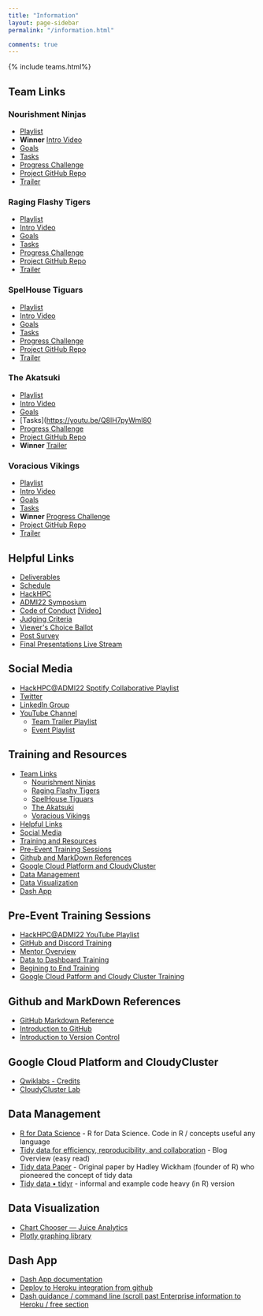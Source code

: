 ```yaml
---
title: "Information"
layout: page-sidebar
permalink: "/information.html"

comments: true
---
```


{% include teams.html%}

## Team Links
### Nourishment Ninjas 
- [Playlist](https://www.youtube.com/watch?v=zVok_fgXM2I&list=PLk7G3_iq2ijR69MGRrRiejgN6vWlLK9D2) 
- **Winner** [Intro Video](https://youtu.be/zVok_fgXM2I)
- [Goals](https://youtu.be/35n7rduA1tU) 
- [Tasks](https://youtu.be/Cyg4Py3rp2k) 
- [Progress Challenge](https://youtu.be/wIgWbymsGJQ) 
- [Project GitHub Repo](https://github.com/lwilliams121/NourishmentNinjas2022/) 
- [Trailer](https://youtu.be/nG5yahma5YQ) 

### Raging Flashy Tigers
- [Playlist](https://www.youtube.com/watch?v=X_N__kNEHWE&list=PLk7G3_iq2ijQ7LlkZi8p4oWBlGLatGChm)
- [Intro Video](https://youtu.be/X_N__kNEHWE)
- [Goals](https://youtu.be/lekcCXRvX4s) 
- [Tasks](https://youtu.be/rdReZIxUoe8) 
- [Progress Challenge](https://youtu.be/zIom0J_nzCk) 
- [Project GitHub Repo](https://github.com/Raharijao/Raging_Flashy_Tigers-Project) 
- [Trailer](https://youtu.be/dHj0i8KPFNI) 

### SpelHouse Tiguars
- [Playlist](https://www.youtube.com/watch?v=kbo5j_JgNCc&list=PLk7G3_iq2ijRCMovnL_su1QYEnqfH3ibD) 
- [Intro Video](https://youtu.be/kbo5j_JgNCc) 
- [Goals](https://youtu.be/wBgyO0XvmdE) 
- [Tasks](https://youtu.be/xsC0Rds13RU) 
- [Progress Challenge](https://youtu.be/XNsMRjO5UnI) 
- [Project GitHub Repo](https://github.com/asapzy/spelhousetiguars) 
- [Trailer](https://youtu.be/HzJEI9kDkNs) 

### The Akatsuki 
- [Playlist](https://www.youtube.com/watch?v=2cKR16pKBAc&list=PLk7G3_iq2ijROfii0QXP8nrfsp1gV0sF2) 
- [Intro Video](https://youtu.be/2cKR16pKBAc)
- [Goals](https://youtu.be/i_qKLX5fr8g) 
- [Tasks](https://youtu.be/Q8lH7pyWml80 
- [Progress Challenge](https://youtu.be/a5eP4cVK4TM) 
- [Project GitHub Repo](https://github.com/jullie-s/akatsuki)
- **Winner** [Trailer](https://youtu.be/fl53eMVxNyo) 

### Voracious Vikings
- [Playlist](https://www.youtube.com/watch?v=cmw4_PRTehc&list=PLk7G3_iq2ijQEH_b8bK85GCOVC92vpzrg) 
- [Intro Video](https://youtu.be/cmw4_PRTehc) 
- [Goals](https://youtu.be/Zh-UqMd29Pw) 
- [Tasks](https://youtu.be/3uv7FP1uE1c) 
- **Winner** [Progress Challenge](https://youtu.be/cgi5KZ-iVxo)
- [Project GitHub Repo](https://github.com/dancarlam/Voracious-Vikings-ADMI22) 
- [Trailer](https://youtu.be/MfknSDpkbow) 

## Helpful Links
* [Deliverables](https://hackhpc.github.io/ADMI22/deliverables/)
* [Schedule](https://hackhpc.github.io/ADMI22/schedule.html)
* [HackHPC](http://hackhpc.org/)
* [ADMI22 Symposium](https://www.admiusa.org/admi2022/index.php)
* [Code of Conduct](http://hackhpc.org/codeofconduct/) [[Video]](https://youtu.be/yucvXW09oao)
* [Judging Criteria](https://youtu.be/OVEBEJ2xZN0) 
* [Viewer's Choice Ballot](https://forms.gle/4jQLJ5JNnjqcDfVJ8)
* [Post Survey](https://forms.gle/AzPQ4LqcCnbZ1DvY7)
* [Final Presentations Live Stream](https://youtu.be/lFZeEgw7JAg) 

## Social Media
* [HackHPC@ADMI22 Spotify Collaborative Playlist]( https://open.spotify.com/playlist/57kLEJeOWVzlbn7iBwOiDg?si=2d03e8c4ed0d484a)
* [Twitter](https://twitter.com/ccloudhack)
* [LinkedIn Group](https://www.linkedin.com/groups/8859728/)
* [YouTube Channel](https://www.youtube.com/channel/UCESkfjHWsERvFpJgPmWXRSA/playlists)
  * [Team Trailer Playlist](https://www.youtube.com/watch?v=HzJEI9kDkNs&list=PLk7G3_iq2ijQklAlXZT5IUWzUbdIhcSU-)
  * [Event Playlist](https://www.youtube.com/watch?v=R0kcxZKj8AM&list=PLk7G3_iq2ijTH7GzPIQZ-L8IfqSUS74X-)

## Training and Resources
- [Team Links](#team-links)
  - [Nourishment Ninjas](#nourishment-ninjas)
  - [Raging Flashy Tigers](#raging-flashy-tigers)
  - [SpelHouse Tiguars](#spelhouse-tiguars)
  - [The Akatsuki](#the-akatsuki)
  - [Voracious Vikings](#voracious-vikings)
- [Helpful Links](#helpful-links)
- [Social Media](#social-media)
- [Training and Resources](#training-and-resources)
- [Pre-Event Training Sessions](#pre-event-training-sessions)
- [Github and MarkDown References](#github-and-markdown-references)
- [Google Cloud Platform and CloudyCluster](#google-cloud-platform-and-cloudycluster)
- [Data Management](#data-management)
- [Data Visualization](#data-visualization)
- [Dash App](#dash-app)
  
## Pre-Event Training Sessions
* [HackHPC@ADMI22 YouTube Playlist](https://www.youtube.com/playlist?list=PLk7G3_iq2ijTH7GzPIQZ-L8IfqSUS74X-)
* [GitHub and Discord Training](https://hackhpc.github.io/ADMI22/github-discord-training/)
* [Mentor Overview](https://hackhpc.github.io/ADMI22/mentor-training/)
* [Data to Dashboard Training](https://hackhpc.github.io/ADMI22/data-to-dashboard-training/)
* [Begining to End Training](https://hackhpc.github.io/ADMI22/end-to-end/)
* [Google Cloud Patform and Cloudy Cluster Training](https://hackhpc.github.io/ADMI22/google-and-cloudycluster-training/)

## Github and MarkDown References
* [GitHub Markdown Reference](https://github.github.com/gfm)  
* [Introduction to GitHub](https://lab.github.com/githubtraining/introduction-to-github)
* [Introduction to Version Control](https://swcarpentry.github.io/git-novice/)

## Google Cloud Platform and CloudyCluster
* [Qwiklabs - Credits](https://edu.google.com/programs/credits/training/?modal_active=none)
* [CloudyCluster Lab](https://www.cloudskillsboost.google/focuses/21221?parent=catalog)

## Data Management
* [R for Data Science](had.co.nz) - R for Data Science. Code in R / concepts useful any language
* [Tidy data for efficiency, reproducibility, and collaboration](openscapes.org) - Blog Overview (easy read) 
* [Tidy data Paper](had.co.nz) - Original paper by Hadley Wickham (founder of R) who pioneered the concept of tidy data
* [Tidy data • tidyr](tidyverse.org) - informal and example code heavy (in R) version

## Data Visualization
* [Chart Chooser — Juice Analytics](https://www.juiceanalytics.com/chartchooser)
* [Plotly graphing library](https://plotly.com/python/)

## Dash App
* [Dash App documentation](https://dash.plotly.com/)
* [Deploy to Heroku integration from github](https://devcenter.heroku.com/articles/github-integration)
* [Dash guidance / command line (scroll past Enterprise information to Heroku / free section](https://dash.plotly.com/deployment)
